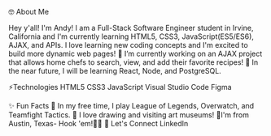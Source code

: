 
🤓 About Me

Hey y'all! I'm Andy! I am a Full-Stack Software Engineer student in Irvine, California and I'm currently learning HTML5, CSS3, JavaScript(ES5/ES6), AJAX, and APIs. I love learning new coding concepts and I'm excited to build more dynamic web pages!
🌱 I’m currently working on an AJAX project that allows home chefs to search, view, and add their favorite recipes!
🌱 In the near future, I will be learning React, Node, and PostgreSQL.

⚡Technologies
HTML5 CSS3 JavaScript Visual Studio Code Figma

✨ Fun Facts
👾 In my free time, I play League of Legends, Overwatch, and Teamfight Tactics.
🎨 I love drawing and visiting art museums!
📍I'm from Austin, Texas- Hook 'em!🤘🏻
🤝 Let's Connect
LinkedIn
